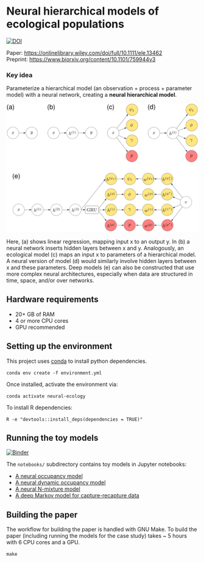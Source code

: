 # Neural hierarchical models of ecological populations

[![DOI](https://zenodo.org/badge/206636551.svg)](https://zenodo.org/badge/latestdoi/206636551)

Paper: https://onlinelibrary.wiley.com/doi/full/10.1111/ele.13462  
Preprint: https://www.biorxiv.org/content/10.1101/759944v3

### Key idea

Parameterize a hierarchical model (an observation + process + parameter model) with a neural network, creating a **neural hierarchical model**.

![Alt text](./fig/fig2.svg)

Here, (a) shows linear regression, mapping input x to an output y. 
In (b) a neural network inserts hidden layers between x and y.
Analogously, an ecological model (c) maps an input x to parameters of a hierarchical model.
A neural version of model (d) would similarly involve hidden layers between x and these parameters. 
Deep models (e) can also be constructed that use more complex neural architectures, especially when data are structured in time, space, and/or over networks. 


## Hardware requirements

- 20+ GB of RAM
- 4 or more CPU cores
- GPU recommended

## Setting up the environment

This project uses [conda](https://docs.conda.io/en/latest/) to install python dependencies.

```
conda env create -f environment.yml
```

Once installed, activate the environment via:

```
conda activate neural-ecology
```

To install R dependencies:

```
R -e "devtools::install_deps(dependencies = TRUE)"
```

## Running the toy models

[![Binder](https://mybinder.org/badge_logo.svg)](https://mybinder.org/v2/gh/mbjoseph/neuralecology/master)

The `notebooks/` subdirectory contains toy models in Jupyter notebooks:

- [A neural occupancy model](notebooks/simple-occupancy.ipynb)
- [A neural dynamic occupancy model](notebooks/dynamic-occupancy.ipynb)
- [A neural N-mixture model](notebooks/n-mixture-model.ipynb)
- [A deep Markov model for capture-recapture data](notebooks/hidden-markov-model.ipynb)

## Building the paper

The workflow for building the paper is handled with GNU Make. 
To build the paper (including running the models for the case study) takes ~ 5 hours with 6 CPU cores and a GPU. 

```
make
```

